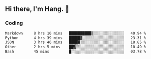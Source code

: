 ## Hi there, I'm Hang. 👋

### Coding

<!--START_SECTION:waka-->

```txt
Markdown     8 hrs 10 mins   ██████████▒░░░░░░░░░░░░░░   40.94 %
Python       4 hrs 39 mins   █████▓░░░░░░░░░░░░░░░░░░░   23.31 %
JSON         3 hrs 46 mins   ████▓░░░░░░░░░░░░░░░░░░░░   18.85 %
Other        2 hrs 5 mins    ██▓░░░░░░░░░░░░░░░░░░░░░░   10.49 %
Bash         45 mins         █░░░░░░░░░░░░░░░░░░░░░░░░   03.78 %
```

<!--END_SECTION:waka-->
